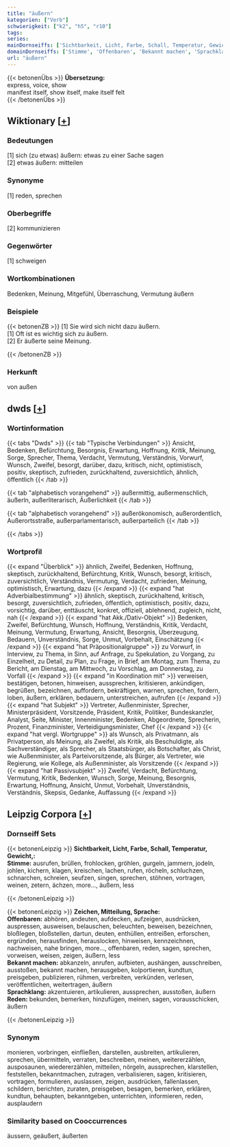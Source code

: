 ```yaml
---
title: "äußern"
kategorien: ["Verb"]
schwierigkeit: ["k2", "h5", "r10"]
tags:
series:
mainDornseiffs: ['Sichtbarkeit, Licht, Farbe, Schall, Temperatur, Gewicht,', 'Zeichen, Mitteilung, Sprache']
domainDornseiffs: ['Stimme', 'Offenbaren', 'Bekannt machen', 'Sprachklang', 'Reden']
url: "äußern"
---
```


{{< betonenÜbs >}}
**Übersetzung:**  
express, voice, show  
manifest itself, show itself, make itself felt  
{{< /betonenÜbs >}}

## Wiktionary [[+](https://de.wiktionary.org/wiki/äußern)]

### Bedeutungen
[1] sich (zu etwas) äußern: etwas zu einer Sache sagen  
[2] etwas äußern: mitteilen  

### Synonyme
[1] reden, sprechen  

### Oberbegriffe
[2] kommunizieren  

### Gegenwörter
[1] schweigen  

### Wortkombinationen
Bedenken, Meinung, Mitgefühl, Überraschung, Vermutung äußern  

### Beispiele
{{< betonenZB >}}
[1] Sie wird sich nicht dazu äußern.  
[1] Oft ist es wichtig sich zu äußern.  
[2] Er äußerte seine Meinung.  

{{< /betonenZB >}}
### Herkunft
von außen  



## dwds [[+](https://www.dwds.de/wb/äußern)]

### Wortinformation
{{< tabs "Dwds" >}}
{{< tab "Typische Verbindungen" >}}
Ansicht, Bedenken, Befürchtung, Besorgnis, Erwartung, Hoffnung, Kritik, Meinung, Sorge, Sprecher, Thema, Verdacht, Vermutung, Verständnis, Vorwurf, Wunsch, Zweifel, besorgt, darüber, dazu, kritisch, nicht, optimistisch, positiv, skeptisch, zufrieden, zurückhaltend, zuversichtlich, ähnlich, öffentlich
{{< /tab >}}

{{< tab "alphabetisch vorangehend" >}}
außermittig, außermenschlich, äußerln, außerliterarisch, Äußerlichkeit
{{< /tab >}}

{{< tab "alphabetisch vorangehend" >}}
außerökonomisch, außerordentlich, Außerortsstraße, außerparlamentarisch, außerparteilich
{{< /tab >}}

{{< /tabs >}}

### Wortprofil
{{< expand "Überblick" >}} ähnlich, Zweifel, Bedenken, Hoffnung, skeptisch, zurückhaltend, Befürchtung, Kritik, Wunsch, besorgt, kritisch, zuversichtlich, Verständnis, Vermutung, Verdacht, zufrieden, Meinung, optimistisch, Erwartung, dazu {{< /expand >}}
{{< expand "hat Adverbialbestimmung" >}} ähnlich, skeptisch, zurückhaltend, kritisch, besorgt, zuversichtlich, zufrieden, öffentlich, optimistisch, positiv, dazu, vorsichtig, darüber, enttäuscht, konkret, offiziell, ablehnend, zugleich, nicht, nah {{< /expand >}}
{{< expand "hat Akk./Dativ-Objekt" >}} Bedenken, Zweifel, Befürchtung, Wunsch, Hoffnung, Verständnis, Kritik, Verdacht, Meinung, Vermutung, Erwartung, Ansicht, Besorgnis, Überzeugung, Bedauern, Unverständnis, Sorge, Unmut, Vorbehalt, Einschätzung {{< /expand >}}
{{< expand "hat Präpositionalgruppe" >}} zu Vorwurf, in Interview, zu Thema, in Sinn, auf Anfrage, zu Spekulation, zu Vorgang, zu Einzelheit, zu Detail, zu Plan, zu Frage, in Brief, am Montag, zum Thema, zu Bericht, am Dienstag, am Mittwoch, zu Vorschlag, am Donnerstag, zu Vorfall {{< /expand >}}
{{< expand "in Koordination mit" >}} verweisen, bestätigen, betonen, hinweisen, aussprechen, kritisieren, ankündigen, begrüßen, bezeichnen, auffordern, bekräftigen, warnen, sprechen, fordern, loben, äußern, erklären, bedauern, unterstreichen, aufrufen {{< /expand >}}
{{< expand "hat Subjekt" >}} Vertreter, Außenminister, Sprecher, Ministerpräsident, Vorsitzende, Präsident, Kritik, Politiker, Bundeskanzler, Analyst, Seite, Minister, Innenminister, Bedenken, Abgeordnete, Sprecherin, Prozent, Finanzminister, Verteidigungsminister, Chef {{< /expand >}}
{{< expand "hat vergl. Wortgruppe" >}} als Wunsch, als Privatmann, als Privatperson, als Meinung, als Zweifel, als Kritik, als Beschuldigte, als Sachverständiger, als Sprecher, als Staatsbürger, als Botschafter, als Christ, wie Außenminister, als Parteivorsitzende, als Bürger, als Vertreter, wie Regierung, wie Kollege, als Außenminister, als Vorsitzende {{< /expand >}}
{{< expand "hat Passivsubjekt" >}} Zweifel, Verdacht, Befürchtung, Vermutung, Kritik, Bedenken, Wunsch, Sorge, Meinung, Besorgnis, Erwartung, Hoffnung, Ansicht, Unmut, Vorbehalt, Unverständnis, Verständnis, Skepsis, Gedanke, Auffassung {{< /expand >}}

## Leipzig Corpora [[+](https://corpora.uni-leipzig.de/en/res?word=äußern&corpusId=deu_newscrawl-public_2018)]

### Dornseiff Sets
{{< betonenLeipzig >}}
**Sichtbarkeit, Licht, Farbe, Schall, Temperatur, Gewicht,:**  
**Stimme:** ausrufen, brüllen, frohlocken, gröhlen, gurgeln, jammern, jodeln, johlen, kichern, klagen, kreischen, lachen, rufen, röcheln, schluchzen, schnarchen, schreien, seufzen, singen, sprechen, stöhnen, vortragen, weinen, zetern, ächzen, more..., äußern, less  

{{< /betonenLeipzig >}}


{{< betonenLeipzig >}}
**Zeichen, Mitteilung, Sprache:**  
**Offenbaren:** abhören, andeuten, aufdecken, aufzeigen, ausdrücken, auspressen, ausweisen, belauschen, beleuchten, beweisen, bezeichnen, bloßlegen, bloßstellen, dartun, deuten, enthüllen, entreißen, erforschen, ergründen, herausfinden, herauslocken, hinweisen, kennzeichnen, nachweisen, nahe bringen, more..., offenbaren, reden, sagen, sprechen, vorweisen, weisen, zeigen, äußern, less  
**Bekannt machen:** abkanzeln, anrufen, aufbieten, aushängen, ausschreiben, ausstoßen, bekannt machen, herausgeben, kolportieren, kundtun, preisgeben, publizieren, rühmen, verbreiten, verkünden, verlesen, veröffentlichen, weitertragen, äußern  
**Sprachklang:** akzentuieren, artikulieren, aussprechen, ausstoßen, äußern  
**Reden:** bekunden, bemerken, hinzufügen, meinen, sagen, vorausschicken, äußern  

{{< /betonenLeipzig >}}

### Synonym
monieren, vorbringen, einfließen, darstellen, ausbreiten, artikulieren, sprechen, übermitteln, verraten, beschreiben, meinen, weitererzählen, ausposaunen, wiedererzählen, mitteilen, nörgeln, aussprechen, klarstellen, feststellen, bekanntmachen, zutragen, verbalisieren, sagen, kritisieren, vortragen, formulieren, auslassen, zeigen, ausdrücken, fallenlassen, schildern, berichten, zuraten, preisgeben, besagen, bemerken, erklären, kundtun, behaupten, bekanntgeben, unterrichten, informieren, reden, ausplaudern


### Similarity based on Cooccurrences
äussern, geäußert, äußerten

